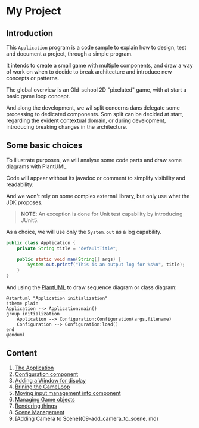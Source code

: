# My Project

## Introduction

This `Application` program is a code sample to explain how to design, test and document a project, through a simple
program.

It intends to create a small game with multiple components, and draw a way of work on when to decide to break
architecture and introduce new concepts or patterns.

The global overview is an Old-school 2D "pixelated" game, with at start a basic game loop concept.

And along the development, we wil split concerns dans delegate some processing to dedicated components.
Som split can be decided at start, regarding the evident contextual domain, or during development, introducing breaking
changes in the architecture.

## Some basic choices

To illustrate purposes, we will analyse some code parts and draw some diagrams with PlantUML.

Code will appear without its javadoc or comment to simplify visibility and readability:

And we won't rely on some complex external library, but only use what the JDK proposes.

>**NOTE**: An exception is done for Unit test capability by introducing JUnit5.

As a choice, we will use only the `System.out` as a log capability.

```java
public class Application {
    private String title = "defaultTitle";

    public static void man(String[] args) {
        System.out.printf("This is an output log for %s%n", title);
    }
}
```

And using the [PlantUML](https://plantuml.org "go and discover this fanstatic tool") to draw sequence diagram or class diagram:

```plantuml
@startuml "Application initialization"
!theme plain
Application --> Application:main()
group initialization
    Application --> Configuration:Configuration(args,filename)
    Configuration --> Configuration:load()
end
@enduml
```

## Content

1. [The Application](01-the_application.md)
2. [Configuration component](02-configuration_component.md)
3. [Adding a Window for display](03-display_window.md)
4. [Brining the GameLoop](04-delegate_gameloop.md)
5. [Moving input management into component](05-input_handler.md)
6. [Managing Game objects](06-manage_game_object.md)
7. [Rendering things](07-create_renderer.md)
8. [Scene Management](08-scene_management.md)
9. [Adding Camera to Scene](09-add_camera_to_scene. md) 
